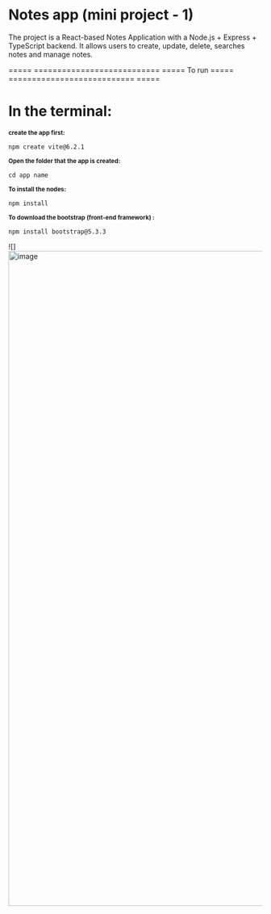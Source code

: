 # Notes app (mini project - 1)
 

The project is a React-based Notes Application with a Node.js + Express + TypeScript backend. It allows users to create, update, delete, searches notes and manage notes.

===== =========================== ===== To run ===== =========================== ===== 

# In the terminal:

<small><strong>create the app first: </strong></small>
```
npm create vite@6.2.1
```
<small><strong> Open the folder that the app is created: </strong></small>
```
cd app name
```
<small><strong> To install the nodes: </strong></small>
```
npm install
```
<small><strong>To download the bootstrap (front-end framework) : </strong></small>
```
npm install bootstrap@5.3.3
```
![]<img width="1298" alt="image" src="https://github.com/user-attachments/assets/f868f584-567f-4adb-a948-85d62bb1b363" />

